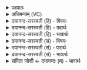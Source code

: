 <details><summary>पदपाठः</summary>

अ॒पाम्। पे॒रुः। अ॒सि॒। आपः॑। दे॒वीः। स्व॒द॒न्तु॒। स्वा॒त्तम्। चि॒त्। सत्। दे॒व॒ह॒विरिति॑ देवऽह॒विः। सम्। ते॒। प्रा॒णः। वाते॑न। ग॒च्छ॒ता॒म्। अङ्गा॑नि। यज॑त्रैः। यज्ञप॑तिरिति॑ य॒ज्ञऽपतिः। आ॒शिषेत्या॒ऽशिषा॑। १०।
</details>

<details><summary>अधिमन्त्रम् (VC)</summary>

- आपो देवता
- मेधातिथिर्ऋषिः
- प्राजापत्या बृहती, भुरिग् आर्षी गायत्री
- मध्यमः
</details>

<details><summary>दयानन्द-सरस्वती (हि) - विषयः</summary>

अब यज्ञोपवीत होने के पश्चात् शिष्य को अत्यावश्यक है कि विद्या, उत्तम शिक्षा का ग्रहण और अग्निहोत्रादिक का अनुष्ठान करे ऐसा उपदेश गुरु किया करे, यह अगले मन्त्र में कहा है ॥
</details>

<details><summary>दयानन्द-सरस्वती (हि) - पदार्थः</summary>

पदार्थान्वयभाषाः -  हे शिष्य ! तू (अपाम्) जल आदि पदार्थों का (पेरुः) रक्षा करनेवाला (असि) है, संसारस्थ जीव तेरे यज्ञ से शुद्ध हुए (देवीः) दिव्य सुख देनेवाले (आपः) जलों को (चित्) और (स्वात्तम्) धर्मयुक्त व्यवहार से प्राप्त हुए पदार्थों को (देवहविः) विद्वानों के भोगने के समान (संस्वदन्तु) अच्छी तरह से भोगें, (आशिषा) मेरे आशीर्वाद से (ते) तेरे (अङ्गानि) शिर आदि अवयव (यजत्रैः) यज्ञ करानेवालों के साथ (सम्) सम्यक् नियुक्त हों और (प्राणः) प्राण (वातेन) पवित्र वायु के सङ्ग (सङ्गच्छताम्) उत्तमता से रमण करे और तू (यज्ञपतिः) विद्याप्रचाररूपी यज्ञ का पालन करने हारा हो ॥१०॥
</details>

<details><summary>दयानन्द-सरस्वती (हि) - भावार्थः</summary>

भावार्थभाषाः -  इस मन्त्र में वाचकलुप्तोपमालङ्कार है। जो यज्ञ में दी हुई आहुति हैं, वे सूर्य के उपस्थित रहती हैं अर्थात् सूर्य की आकर्षण शक्ति से परमाणुरूप होकर सब पदार्थ पृथिवी के ऊपर आकाश में हैं, उसी पृथिवी का जल ऊपर खिंचकर वर्षा होती है, उस वर्षा से अन्न और अन्न से सब जीवों को सुख होता है, इस परम्परा सम्बन्ध से यज्ञशोधित जल और होम किये द्रव्य को सब जीव भोगते हैं ॥१०॥
</details>

<details><summary>दयानन्द-सरस्वती (सं) - विषयः</summary>

अथोपनीतेन शिष्येण विद्यासुशिक्षाग्रहणाग्निहोत्रादियज्ञोऽवश्यमनुष्ठातव्य इति गुरुरुपदिशेत् ॥
</details>

<details><summary>दयानन्द-सरस्वती (सं) - पदार्थः</summary>

पदार्थान्वयभाषाः -  हे शिष्य त्वमपां पेरुरसि संसारस्थाः प्राणिनस्त्वद्यज्ञशोधिता देवीरापश्चित् स्वात्तं धर्मानुष्ठानस्वीकृतं देवहविरिव संस्वदन्तु मदाशिषा तवाङ्गानि यजत्रैः सह गच्छन्ताम्, प्राणो वातेन संगच्छताम्, त्वं यज्ञपतिर्भव ॥१०॥
</details>

<details><summary>दयानन्द-सरस्वती (सं) - भावार्थः</summary>

भावार्थभाषाः -  अत्र वाचकलुप्तोपमालङ्कारः। या यज्ञे प्रास्ताहुतयस्ता आदित्यमुपतिष्ठन्ते, आदित्याकर्षणशक्त्या पृथिवीजलाकर्षणेन वृष्टिर्भवति, ततोऽन्नमन्नाद् भूतानीति परम्परासम्बन्धेन यज्ञशोधिता अपो हुतद्रव्यं च सर्वे जीवा भुञ्जते ॥१०॥
</details>

<details><summary>सविता जोशी ← दयानन्दः (म) - भावार्थः</summary>

भावार्थभाषाः -  या मंत्रात वाचकलुप्तोपमालंकार आहे. यज्ञात दिलेली आहुती सूर्यापर्यंत पोहोचते. अर्थात सूर्याच्या आकर्षण शक्तीने परमाणुरूप बनून सर्व पदार्थ पृथ्वीवरून आकाशात जातात. पृथ्वीचे जलही अंतरिक्षात ओढून घेतले जाते व नंतर पर्जन्यरूपाने पृथ्वीवर येते. त्या वृष्टीमुळे अन्न प्राप्त होते. अन्नामुळे सर्व जीव सुखी होतात. या क्रमानुसार यज्ञाने शुद्ध झालेले जल व होमात अर्पण केलेले द्रव्य सर्व जीव भोगतात.
</details>